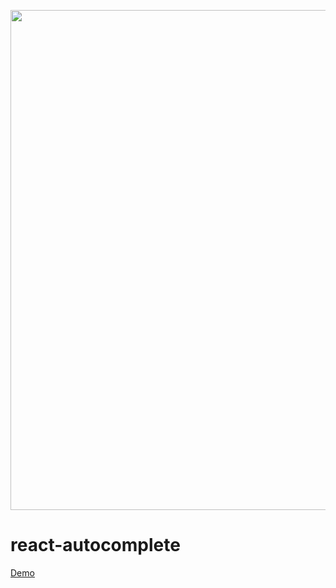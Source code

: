 <p align="center">
  <img src="https://raw.githubusercontent.com/faustienf/react-autocomplete/main/public/banner.png" width="800">
</p>

# react-autocomplete

[Demo](react-autocomplete-iota.vercel.app)
